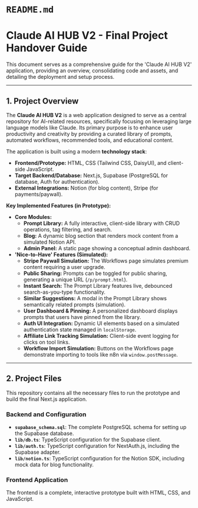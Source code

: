 # `README.md`

# Claude AI HUB V2 - Final Project Handover Guide

This document serves as a comprehensive guide for the 'Claude AI HUB V2' application, providing an overview, consolidating code and assets, and detailing the deployment and setup process.

---

## 1. Project Overview

The **Claude AI HUB V2** is a web application designed to serve as a central repository for AI-related resources, specifically focusing on leveraging large language models like Claude. Its primary purpose is to enhance user productivity and creativity by providing a curated library of prompts, automated workflows, recommended tools, and educational content.

The application is built using a modern **technology stack**:
-   **Frontend/Prototype:** HTML, CSS (Tailwind CSS, DaisyUI), and client-side JavaScript.
-   **Target Backend/Database:** Next.js, Supabase (PostgreSQL for database, Auth for authentication).
-   **External Integrations:** Notion (for blog content), Stripe (for payments/paywall).

**Key Implemented Features (in Prototype):**

*   **Core Modules:**
    *   **Prompt Library:** A fully interactive, client-side library with CRUD operations, tag filtering, and search.
    *   **Blog:** A dynamic blog section that renders mock content from a simulated Notion API.
    *   **Admin Panel:** A static page showing a conceptual admin dashboard.
*   **'Nice-to-Have' Features (Simulated):**
    *   **Stripe Paywall Simulation:** The Workflows page simulates premium content requiring a user upgrade.
    *   **Public Sharing:** Prompts can be toggled for public sharing, generating a unique URL (`/p/prompt.html`).
    *   **Instant Search:** The Prompt Library features live, debounced search-as-you-type functionality.
    *   **Similar Suggestions:** A modal in the Prompt Library shows semantically related prompts (simulation).
    *   **User Dashboard & Pinning:** A personalized dashboard displays prompts that users have pinned from the library.
    *   **Auth UI Integration:** Dynamic UI elements based on a simulated authentication state managed in `localStorage`.
    *   **Affiliate Link Tracking Simulation:** Client-side event logging for clicks on tool links.
    *   **Workflow Import Simulation:** Buttons on the Workflows page demonstrate importing to tools like n8n via `window.postMessage`.

---

## 2. Project Files

This repository contains all the necessary files to run the prototype and build the final Next.js application.

### Backend and Configuration

*   **`supabase_schema.sql`**: The complete PostgreSQL schema for setting up the Supabase database.
*   **`lib/db.ts`**: TypeScript configuration for the Supabase client.
*   **`lib/auth.ts`**: TypeScript configuration for NextAuth.js, including the Supabase adapter.
*   **`lib/notion.ts`**: TypeScript configuration for the Notion SDK, including mock data for blog functionality.

### Frontend Application

The frontend is a complete, interactive prototype built with HTML, CSS, and JavaScript.

